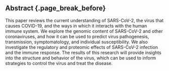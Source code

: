 ## Abstract {.page_break_before}

This paper reviews the current understanding of SARS-CoV-2, the virus that causes COVID-19, and the ways in which it interacts with the human immune system.
We explore the genomic content of SARS-CoV-2 and other coronaviruses, and how it can be used to predict virus pathogenesis, transmission, symptomatology, and individual susceptibility.
We also investigate the regulatory and proteomic effects of SARS-CoV-2 infection and the immune response.
The results of this research will provide insights into the structure and behavior of the virus, which can be used to inform strategies to control the virus and treat the disease.

